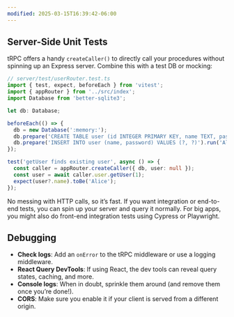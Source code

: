 ```yaml
---
modified: 2025-03-15T16:39:42-06:00
---
```


## Server-Side Unit Tests

tRPC offers a handy `createCaller()` to directly call your procedures without spinning up an Express server. Combine this with a test DB or mocking:

```ts
// server/test/userRouter.test.ts
import { test, expect, beforeEach } from 'vitest';
import { appRouter } from '../src/index';
import Database from 'better-sqlite3';

let db: Database;

beforeEach(() => {
  db = new Database(':memory:');
  db.prepare('CREATE TABLE user (id INTEGER PRIMARY KEY, name TEXT, password TEXT)').run();
  db.prepare('INSERT INTO user (name, password) VALUES (?, ?)').run('Alice', 'pass123');
});

test('getUser finds existing user', async () => {
  const caller = appRouter.createCaller({ db, user: null });
  const user = await caller.user.getUser(1);
  expect(user?.name).toBe('Alice');
});
```

No messing with HTTP calls, so it’s fast. If you want integration or end-to-end tests, you can spin up your server and query it normally. For big apps, you might also do front-end integration tests using Cypress or Playwright.

## Debugging

- **Check logs**: Add an `onError` to the tRPC middleware or use a logging middleware.
- **React Query DevTools**: If using React, the dev tools can reveal query states, caching, and more.
- **Console logs**: When in doubt, sprinkle them around (and remove them once you’re done!).
- **CORS**: Make sure you enable it if your client is served from a different origin.
